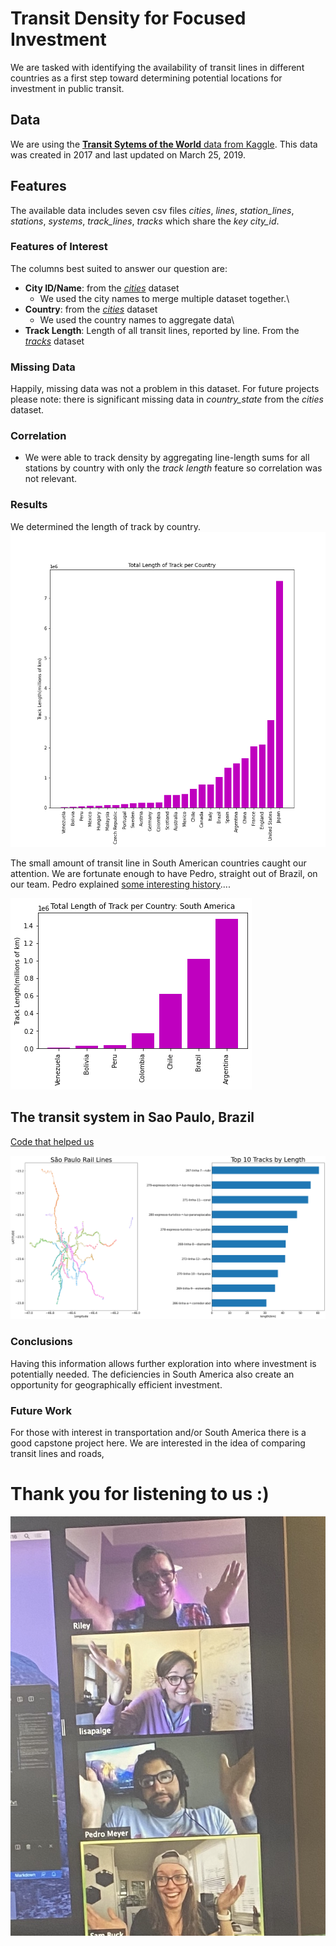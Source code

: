 # Transit Density for Focused Investment
We are tasked with identifying the availability of transit lines in different countries as a first step toward determining potential locations for investment in public transit.

## Data
We are using the [**Transit Sytems of the World** data from Kaggle](https://www.kaggle.com/citylines/city-lines). This data was created in 2017 and last updated on March 25, 2019. 

## Features
The available data includes seven csv files *cities*, *lines*, *station_lines*, *stations*, *systems*, *track_lines*, *tracks* which share the *key city_id*.


### Features of Interest
The columns best suited to answer our question are:
- **City ID/Name**: from the [*cities*](https://www.kaggle.com/citylines/city-lines?select=cities.csv) dataset
  * We used the city names to merge multiple dataset together.\
- **Country**: from the [*cities*](https://www.kaggle.com/citylines/city-lines?select=cities.csv) dataset
  * We used the country names to aggregate data\
- **Track Length**: Length of all transit lines, reported by line. From the [*tracks*](https://www.kaggle.com/citylines/city-lines?select=tracks.csv) dataset


### Missing Data 
Happily, missing data was not a problem in this dataset. For future projects please note: there is significant missing data in *country_state* from the *cities* dataset.


### Correlation
- We were able to track density by aggregating line-length sums for all stations by country with only the *track length* feature so correlation was not relevant. 


### Results 
We determined the length of track by country. 
![](images/length_track_bar.png)

The small amount of transit line in South American countries caught our attention. We are fortunate enough to have Pedro, straight out of Brazil, on our team. Pedro explained [some interesting history](https://dialogochino.net/en/infrastructure/30573-chinese-rail-advances-slowly-in-latin-america/).[](https://www.jstor.org/stable/25765904?seq=1).[](https://cargox.com.br/blog/transporte-de-cargas-analisando-o-passado-para-entender-o-presente-e-projetar-o-futuro).[](https://openknowledge.worldbank.org/bitstream/handle/10986/26390/114110-REVISED-PUBLIC-RethinkingInfrastructureFull.pdfhttps://pt.wikipedia.org/wiki/Transporte_rodovi%C3%A1rio_no_Brasil).

![](images/length_track_bar_2.png)



## The transit system in Sao Paulo, Brazil
[Code that helped us](https://www.kaggle.com/a03102030/visualization-for-tokyo-osaka-new-york/comments#notebook-container)

![](images/sao_paulo.png)


### Conclusions
Having this information allows further exploration into where investment is potentially needed. The deficiencies in South America also create an opportunity for geographically efficient investment. 

### Future Work
For those with interest in transportation and/or South America there is a good capstone project here. We are interested in the idea of comparing transit lines and roads,


# Thank you for listening to us :)
![](images/IMG-2047.jpg)